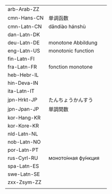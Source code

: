 | | | |
|-|-|-|
| arb-Arab-ZZ |  |  |
| cmn-Hans-CN | 单调函数 |  |
| cmn-Latn-CN | dāndiào hánshù |  |
| dan-Latn-DK |  |  |
| deu-Latn-DE | monotone Abbildung |  |
| eng-Latn-US | monotonic function |  |
| fin-Latn-FI |  |  |
| fra-Latn-FR | fonction monotone |  |
| heb-Hebr-IL |  |  |
| hin-Deva-IN |  |  |
| ita-Latn-IT |  |  |
| jpn-Hrkt-JP | たんちょうかんすう |  |
| jpn-Jpan-JP | 単調関数 |  |
| kor-Hang-KR |  |  |
| kor-Kore-KR |  |  |
| nld-Latn-NL |  |  |
| nob-Latn-NO |  |  |
| por-Latn-PT |  |  |
| rus-Cyrl-RU | моното́нная фу́нкция |  |
| spa-Latn-ES |  |  |
| swe-Latn-SE |  |  |
| zxx-Zsym-ZZ |  |  |
|  |  |  |